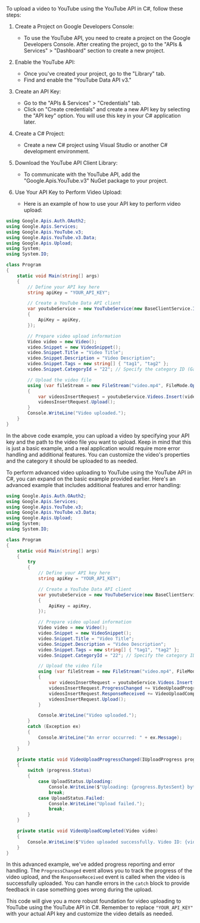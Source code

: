 To upload a video to YouTube using the YouTube API in C#, follow these steps:

1. Create a Project on Google Developers Console:
   - To use the YouTube API, you need to create a project on the Google Developers Console. After creating the project, go to the "APIs & Services" > "Dashboard" section to create a new project.

2. Enable the YouTube API:
   - Once you've created your project, go to the "Library" tab.
   - Find and enable the "YouTube Data API v3."

3. Create an API Key:
   - Go to the "APIs & Services" > "Credentials" tab.
   - Click on "Create credentials" and create a new API key by selecting the "API key" option. You will use this key in your C# application later.

4. Create a C# Project:
   - Create a new C# project using Visual Studio or another C# development environment.

5. Download the YouTube API Client Library:
   - To communicate with the YouTube API, add the "Google.Apis.YouTube.v3" NuGet package to your project.

6. Use Your API Key to Perform Video Upload:
   - Here is an example of how to use your API key to perform video upload:

```csharp
using Google.Apis.Auth.OAuth2;
using Google.Apis.Services;
using Google.Apis.YouTube.v3;
using Google.Apis.YouTube.v3.Data;
using Google.Apis.Upload;
using System;
using System.IO;

class Program
{
    static void Main(string[] args)
    {
        // Define your API key here
        string apiKey = "YOUR_API_KEY";

        // Create a YouTube Data API client
        var youtubeService = new YouTubeService(new BaseClientService.Initializer()
        {
            ApiKey = apiKey,
        });

        // Prepare video upload information
        Video video = new Video();
        video.Snippet = new VideoSnippet();
        video.Snippet.Title = "Video Title";
        video.Snippet.Description = "Video Description";
        video.Snippet.Tags = new string[] { "tag1", "tag2" };
        video.Snippet.CategoryId = "22"; // Specify the category ID (Gaming category)

        // Upload the video file
        using (var fileStream = new FileStream("video.mp4", FileMode.Open))
        {
            var videosInsertRequest = youtubeService.Videos.Insert(video, "snippet", fileStream, "video/*");
            videosInsertRequest.Upload();
        }
        Console.WriteLine("Video uploaded.");
    }
}
```

In the above code example, you can upload a video by specifying your API key and the path to the video file you want to upload. Keep in mind that this is just a basic example, and a real application would require more error handling and additional features. You can customize the video's properties and the category it should be uploaded to as needed.


To perform advanced video uploading to YouTube using the YouTube API in C#, you can expand on the basic example provided earlier. Here's an advanced example that includes additional features and error handling:

```csharp
using Google.Apis.Auth.OAuth2;
using Google.Apis.Services;
using Google.Apis.YouTube.v3;
using Google.Apis.YouTube.v3.Data;
using Google.Apis.Upload;
using System;
using System.IO;

class Program
{
    static void Main(string[] args)
    {
        try
        {
            // Define your API key here
            string apiKey = "YOUR_API_KEY";

            // Create a YouTube Data API client
            var youtubeService = new YouTubeService(new BaseClientService.Initializer()
            {
                ApiKey = apiKey,
            });

            // Prepare video upload information
            Video video = new Video();
            video.Snippet = new VideoSnippet();
            video.Snippet.Title = "Video Title";
            video.Snippet.Description = "Video Description";
            video.Snippet.Tags = new string[] { "tag1", "tag2" };
            video.Snippet.CategoryId = "22"; // Specify the category ID (Gaming category)

            // Upload the video file
            using (var fileStream = new FileStream("video.mp4", FileMode.Open))
            {
                var videosInsertRequest = youtubeService.Videos.Insert(video, "snippet", fileStream, "video/*");
                videosInsertRequest.ProgressChanged += VideoUploadProgressChanged;
                videosInsertRequest.ResponseReceived += VideoUploadCompleted;
                videosInsertRequest.Upload();
            }

            Console.WriteLine("Video uploaded.");
        }
        catch (Exception ex)
        {
            Console.WriteLine("An error occurred: " + ex.Message);
        }
    }

    private static void VideoUploadProgressChanged(IUploadProgress progress)
    {
        switch (progress.Status)
        {
            case UploadStatus.Uploading:
                Console.WriteLine($"Uploading: {progress.BytesSent} bytes sent.");
                break;
            case UploadStatus.Failed:
                Console.WriteLine("Upload failed.");
                break;
        }
    }

    private static void VideoUploadCompleted(Video video)
    {
        Console.WriteLine($"Video uploaded successfully. Video ID: {video.Id}");
    }
}
```

In this advanced example, we've added progress reporting and error handling. The `ProgressChanged` event allows you to track the progress of the video upload, and the `ResponseReceived` event is called when the video is successfully uploaded. You can handle errors in the `catch` block to provide feedback in case something goes wrong during the upload.

This code will give you a more robust foundation for video uploading to YouTube using the YouTube API in C#. Remember to replace `"YOUR_API_KEY"` with your actual API key and customize the video details as needed.

